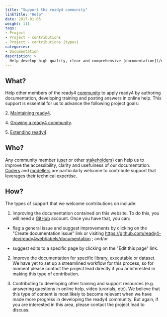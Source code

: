 ```yaml
---
title: "Support the ready4 community"
linkTitle: "Help"
date: 2017-01-05
weight: 111
tags:
- Project
- Project - contributions
- Project - contributions (types)
categories:
- Documentation
description: >
  Help develop high quality, clear and comprehensive [documentation](/docs/getting-started/software/libraries/documentation/), instruction and responsive help.
---
```


## What?
Help other members of the ready4 [community](/community/) to apply ready4 by authoring documentation, developing training and posting answers in online help. This support is essential for us to advance the following project goals:

2\. [Maintaining ready4](/docs/contribution-guidelines/priorities/curate/).

4\. [Growing a ready4 community](/docs/contribution-guidelines/priorities/support/).

5\. [Extending ready4](/docs/contribution-guidelines/priorities/extend/).


## Who?
Any community member ([user](/docs/getting-started/users/) or other [stakeholders](/docs/getting-started/stakeholders/)) can help us to improve the accessibility, clarity and usefulness of our documentation. [Coders](/docs/getting-started/users/coder/) and [modellers](/docs/getting-started/users/modeller/) are particularly welcome to contribute support that leverages their technical expertise.

## How?
The types of support that we welcome contributions on include:

1. Improving the documentation contained on this website. To do this, you will need a [GitHub](https://github.com/) account. Once you have that, you can:

- flag a general issue and suggest improvements by clicking on the "Create documentation issue" link or visiting https://github.com/ready4-dev/ready4web/labels/documentation ; and/or

- suggest edits to a specific page by clicking on the "Edit this page" link.

2. Improve the documentation for specific library, executable or dataset. We have yet to set up a streamlined workflow for this process, so for moment please contact the project lead directly if you ar interested in making this type of contribution.

3. Contributing to developing other training and support resources (e.g. answering questions in online help, video turorials, etc). We believe that this type of content is most likely to become relevant when we have made more progress in developing the ready4 community. But again, if you are interested in this area, please contact the project lead to discuss.
 
 